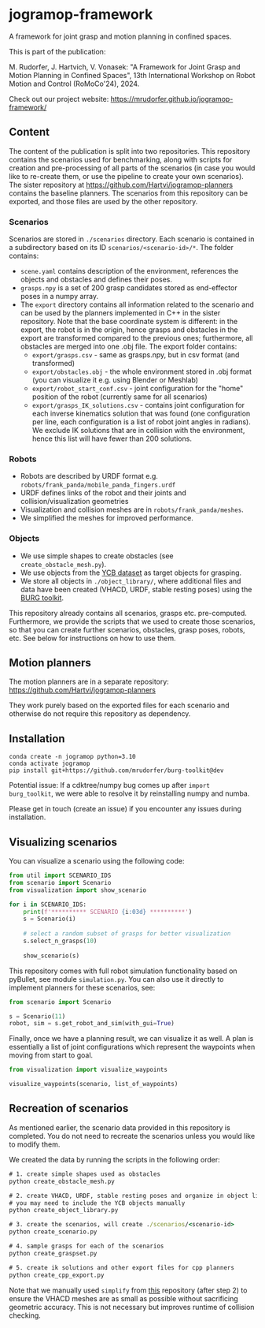 # jogramop-framework
A framework for joint grasp and motion planning in confined spaces.

This is part of the publication:

M. Rudorfer, J. Hartvich, V. Vonasek: "A Framework for Joint Grasp and Motion Planning in Confined Spaces", 13th International Workshop on Robot Motion and Control (RoMoCo'24), 2024.

Check out our project website: https://mrudorfer.github.io/jogramop-framework/

## Content

The content of the publication is split into two repositories.
This repository contains the scenarios used for benchmarking, along with scripts for creation and pre-processing of all parts of the scenarios (in case you would like to re-create them, or use the pipeline to create your own scenarios). 
The sister repository at https://github.com/Hartvi/jogramop-planners contains the baseline planners.
The scenarios from this repository can be exported, and those files are used by the other repository.

### Scenarios 

Scenarios are stored in `./scenarios` directory.
Each scenario is contained in a subdirectory based on its ID `scenarios/<scenario-id>/*`.
The folder contains:

- `scene.yaml` contains description of the environment, references the objects and obstacles and defines their poses.
- `grasps.npy` is a set of 200 grasp candidates stored as end-effector poses in a numpy array.
- The `export` directory contains all information related to the  scenario and can be used by the planners implemented in C++ in the sister repository. Note that the base coordinate system is different: in the export, the robot is in the origin, hence grasps and obstacles in the export are transformed compared to the previous ones; furthermore, all obstacles are merged into one .obj file. The export folder contains:
  - `export/grasps.csv` - same as grasps.npy, but in csv format (and transformed)
  - `export/obstacles.obj` - the whole environment stored in .obj format (you can visualize it e.g. using Blender or Meshlab)
  - `export/robot_start_conf.csv` - joint configuration for the "home" position of the robot (currently same for all scenarios)
  - `export/grasps_IK_solutions.csv` - contains joint configuration for each inverse kinematics solution that was found (one configuration per line, each configuration is a list of robot joint angles in radians). We exclude IK solutions that are in collision with the environment, hence this list will have fewer than 200 solutions.
  
### Robots 
- Robots are described by URDF format e.g. `robots/frank_panda/mobile_panda_fingers.urdf`
- URDF defines links of the robot and their joints and collision/visualization geometries
- Visualization and collision meshes are in `robots/frank_panda/meshes`.
- We simplified the meshes for improved performance.

### Objects
- We use simple shapes to create obstacles (see `create_obstacle_mesh.py`).
- We use objects from the [YCB dataset](https://www.ycbbenchmarks.com/object-models/) as target objects for grasping.
- We store all objects in `./object_library/`, where additional files and data have been created (VHACD, URDF, stable resting poses) using the [BURG toolkit](https://mrudorfer.github.io/burg-toolkit/).

This repository already contains all scenarios, grasps etc. pre-computed.
Furthermore, we provide the scripts that we used to create those scenarios, so that you can create further scenarios,
obstacles, grasp poses, robots, etc.
See below for instructions on how to use them.

## Motion planners

The motion planners are in a separate repository: https://github.com/Hartvi/jogramop-planners

They work purely based on the exported files for each scenario and otherwise do not require this repository as dependency.

## Installation

```commandline
conda create -n jogramop python=3.10
conda activate jogramop
pip install git+https://github.com/mrudorfer/burg-toolkit@dev
```

Potential issue:
If a cdktree/numpy bug comes up after `import burg_toolkit`, we were able to resolve it by reinstalling numpy and numba.

Please get in touch (create an issue) if you encounter any issues during installation.

## Visualizing scenarios

You can visualize a scenario using the following code:

```python
from util import SCENARIO_IDS
from scenario import Scenario
from visualization import show_scenario

for i in SCENARIO_IDS:
    print(f'********** SCENARIO {i:03d} **********')
    s = Scenario(i)
    
    # select a random subset of grasps for better visualization
    s.select_n_grasps(10)
    
    show_scenario(s)
```

This repository comes with full robot simulation functionality based on pyBullet, see module `simulation.py`.
You can also use it directly to implement planners for these scenarios, see:
```python
from scenario import Scenario

s = Scenario(11)
robot, sim = s.get_robot_and_sim(with_gui=True)
```

Finally, once we have a planning result, we can visualize it as well.
A plan is essentially a list of joint configurations which represent the waypoints when moving from start to goal.
```python
from visualization import visualize_waypoints

visualize_waypoints(scenario, list_of_waypoints)
```

## Recreation of scenarios

As mentioned earlier, the scenario data provided in this repository is completed.
You do not need to recreate the scenarios unless you would like to modify them.

We created the data by running the scripts in the following order:
```cmd
# 1. create simple shapes used as obstacles
python create_obstacle_mesh.py

# 2. create VHACD, URDF, stable resting poses and organize in object library
# you may need to include the YCB objects manually
python create_object_library.py

# 3. create the scenarios, will create ./scenarios/<scenario-id>
python create_scenario.py

# 4. sample grasps for each of the scenarios
python create_graspset.py

# 5. create ik solutions and other export files for cpp planners
python create_cpp_export.py
```

Note that we manually used `simplify` from [this](https://github.com/hjwdzh/Manifold) repository (after step 2) to ensure the VHACD meshes are as small as possible without sacrificing geometric accuracy. 
This is not necessary but improves runtime of collision checking.
